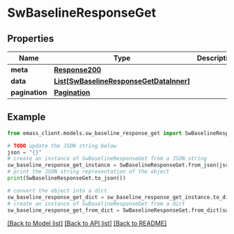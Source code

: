 # SwBaselineResponseGet


## Properties

Name | Type | Description | Notes
------------ | ------------- | ------------- | -------------
**meta** | [**Response200**](Response200.md) |  | [optional] 
**data** | [**List[SwBaselineResponseGetDataInner]**](SwBaselineResponseGetDataInner.md) |  | [optional] 
**pagination** | [**Pagination**](Pagination.md) |  | [optional] 

## Example

```python
from emass_client.models.sw_baseline_response_get import SwBaselineResponseGet

# TODO update the JSON string below
json = "{}"
# create an instance of SwBaselineResponseGet from a JSON string
sw_baseline_response_get_instance = SwBaselineResponseGet.from_json(json)
# print the JSON string representation of the object
print(SwBaselineResponseGet.to_json())

# convert the object into a dict
sw_baseline_response_get_dict = sw_baseline_response_get_instance.to_dict()
# create an instance of SwBaselineResponseGet from a dict
sw_baseline_response_get_from_dict = SwBaselineResponseGet.from_dict(sw_baseline_response_get_dict)
```
[[Back to Model list]](../README.md#documentation-for-models) [[Back to API list]](../README.md#documentation-for-api-endpoints) [[Back to README]](../README.md)


